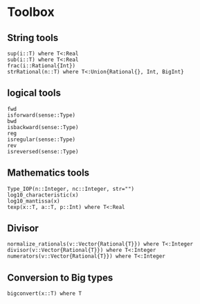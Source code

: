 # Toolbox

## String tools

```@docs
sup(i::T) where T<:Real
sub(i::T) where T<:Real
frac(i::Rational{Int})
strRational(n::T) where T<:Union{Rational{}, Int, BigInt}
```

## logical tools

```@docs
fwd
isforward(sense::Type)
bwd
isbackward(sense::Type)
reg
isregular(sense::Type)
rev
isreversed(sense::Type)
```

## Mathematics tools

```@docs
Type_IOP(n::Integer, nc::Integer, str="")
log10_characteristic(x)
log10_mantissa(x)
texp(x::T, a::T, p::Int) where T<:Real
```

## Divisor

```@docs
normalize_rationals(v::Vector{Rational{T}}) where T<:Integer
divisor(v::Vector{Rational{T}}) where T<:Integer
numerators(v::Vector{Rational{T}}) where T<:Integer
```
## Conversion to Big types

```@docs
bigconvert(x::T) where T
```
